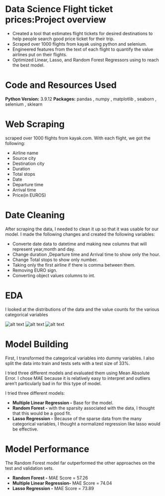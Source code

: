 # Data Science Flight ticket prices:Project overview
* Created a tool that estimates flight tickets for desired destinations to help people search good price ticket for their trip.
* Scraped over 1000 flights from kayak using python and selenium.
* Engineered features from the text of each flight to quantify the value airlines put on their flights.
* Optimized Linear, Lasso, and Random Forest Regressors using to reach the best model.

# Code and Resources Used
**Python Version:** 3.9.12
**Packages:** pandas , numpy , matplotlib , seaborn , selenium , sklearn

# Web Scraping
scraped over 1000 flights from kayak.com. With each flight, we got the following:
* Airline name
* Source city
* Destination city
* Duration
* Total stops
* Date
* Departure time
* Arrival time
* Price(in EUROS)

# Date Cleaning
After scraping the data, I needed to clean it up so that it was usable for our model. I made the following changes and created the following variables:
* Converte date data to datetime and making new columns that will represent year,month and day.
* Change duration ,Departure time and Arrival time to show only the hour.
* Change Total stops to show only number.
* Taking only the first airline if there is comma between them.
* Removing EURO sign.
* Converting object values columns to int.

# EDA
I looked at the distributions of the data and the value counts for the various categorical variables


![alt text](https://github.com/TeveTc20/ds_flight_proj/images/blob/master/airline_price.PNG "Airlines by Price")
![alt text](https://github.com/TeveTc20/ds_flight_proj/images/blob/master/totalStops_price.PNG "Total stops by Price")
![alt text](https://github.com/TeveTc20/ds_flight_proj/images/blob/master/heatmap_dfcorr.PNG "Correlation")


# Model Building
First, I transformed the categorical variables into dummy variables. I also split the data into train and tests sets with a test size of 33%.

I tried three different models and evaluated them using Mean Absolute Error. I chose MAE because it is relatively easy to interpret and outliers aren’t particularly bad in for this type of model.

I tried three different models:
* **Multiple Linear Regression -** Base for the model.
* **Random Forest -** with the sparsity associated with the data, I thought that this would be a good fit.
* **Lasso Regression -** Because of the sparse data from the many categorical variables, I thought a normalized regression like lasso would be effective.

# Model Performance
The Random Forest model far outperformed the other approaches on the test and validation sets.
* **Random Forest -** MAE Score = 57.26
* **Multiple Linear Regression-** MAE Score = 74.04
* **Lasso Regression -** MAE Score = 73.89

